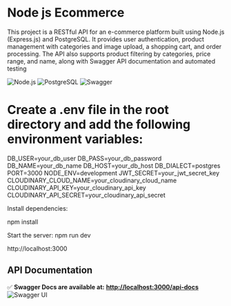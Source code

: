 # Node js Ecommerce 

This project is a RESTful API for an e-commerce platform built using Node.js (Express.js) and PostgreSQL. It provides user authentication, product management with categories and image upload, a shopping cart, and order processing. The API also supports product filtering by categories, price range, and name, along with Swagger API documentation and automated testing


![Node.js](https://img.shields.io/badge/Node.js-Express-green)
![PostgreSQL](https://img.shields.io/badge/Database-PostgreSQL-blue)
![Swagger](https://img.shields.io/badge/API-Swagger-orange)


 # Create a .env file in the root directory and add the following environment variables:



DB_USER=your_db_user
DB_PASS=your_db_password
DB_NAME=your_db_name
DB_HOST=your_db_host
DB_DIALECT=postgres
PORT=3000
NODE_ENV=development
JWT_SECRET=your_jwt_secret_key
CLOUDINARY_CLOUD_NAME=your_cloudinary_cloud_name
CLOUDINARY_API_KEY=your_cloudinary_api_key
CLOUDINARY_API_SECRET=your_cloudinary_api_secret



Install dependencies:

npm install



Start the server:
npm run dev

http://localhost:3000


## API Documentation  
✅ **Swagger Docs are available at:** **[http://localhost:3000/api-docs](http://localhost:3000/api-docs)**  
![Swagger UI](./docs/swagger-screenshot.png)



